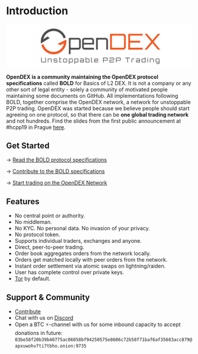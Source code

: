 # Introduction

![](/images/OpenDEX_Full_Transparent.png)

**OpenDEX is a community maintaining the OpenDEX protocol specifications** called **BOLD** for Basics of L2 DEX. It is not a company or any other sort of legal entity - solely a community of motivated people maintaining some documents on GitHub. All implementations following BOLD, together comprise the OpenDEX network, a network for unstoppable P2P trading. OpenDEX was started because we believe people should start agreeing on one protocol, so that there can be **one global trading network** and not hundreds. Find the slides from the first public announcement at #hcpp19 in Prague [here](201901005_hcpp19.pdf).

## Get Started

-> [Read the BOLD protocol specifications](BOLD-00.md)

-> [Contribute to the BOLD specifications](Contribute.md)

-> [Start trading on the OpenDEX Network](Implementations.md)

## Features
* No central point or authority.
* No middleman.
* No KYC. No personal data. No invasion of your privacy.
* No protocol token.
* Supports individual traders, exchanges and anyone.
* Direct, peer-to-peer trading.
* Order book aggregates orders from the network locally.
* Orders get matched locally with peer orders from the network.
* Instant order settlement via atomic swaps on lightning/raiden.
* User has complete control over private keys.
* [Tor](https://www.torproject.org/) by default.

## Support & Community

* [Contribute](Contribute.md)
* Chat with us on [Discord](https://discord.gg/RnXFHpn)
* Open a BTC ⚡-channel with us for some inbound capacity to accept donations in future: `03be58f20b39b40775ac06058bf94250575e8606c72b58f71baf6af35683acc879@apxuwohv7ti7tbho.onion:9735`
